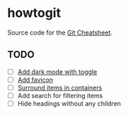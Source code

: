 # howtogit

Source code for the [Git Cheatsheet](https://palask.github.io/howtogit/).

## TODO

- [ ] [Add dark mode with toggle](https://docs.github.com/en/pages/setting-up-a-github-pages-site-with-jekyll/adding-a-theme-to-your-github-pages-site-using-jekyll#customizing-your-themes-css)
- [ ] [Add favicon](https://peateasea.de/add-favicon-to-mm-jekyll-site/)
- [ ] [Surround items in containers](https://github.com/pages-themes/cayman#stylesheet)
- [ ] Add search for filtering items
- [ ] Hide headings without any children
